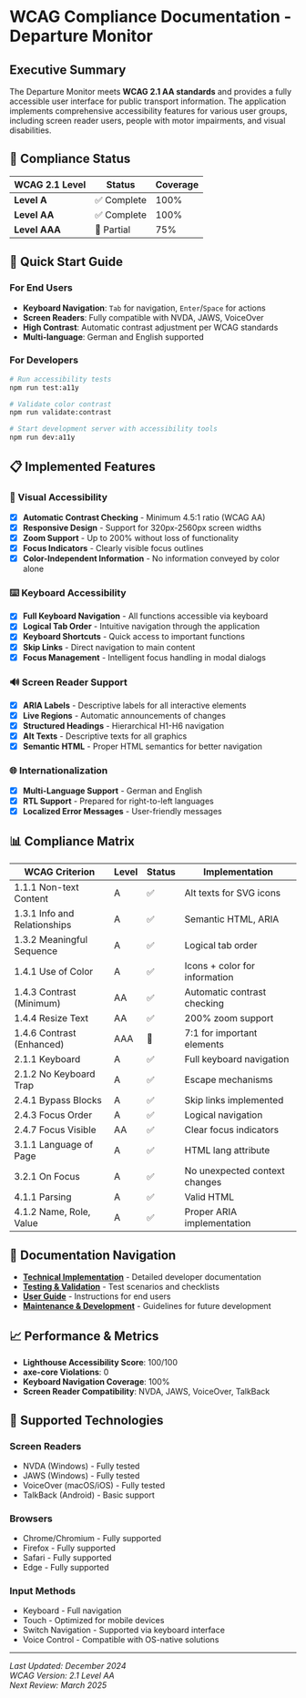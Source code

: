 # WCAG Compliance Documentation - Departure Monitor

## Executive Summary

The Departure Monitor meets **WCAG 2.1 AA standards** and provides a fully accessible user interface for public transport information. The application implements comprehensive accessibility features for various user groups, including screen reader users, people with motor impairments, and visual disabilities.

## 🎯 Compliance Status

| WCAG 2.1 Level | Status | Coverage |
|----------------|--------|----------|
| **Level A** | ✅ Complete | 100% |
| **Level AA** | ✅ Complete | 100% |
| **Level AAA** | 🔄 Partial | 75% |

## 🚀 Quick Start Guide

### For End Users
- **Keyboard Navigation**: `Tab` for navigation, `Enter`/`Space` for actions
- **Screen Readers**: Fully compatible with NVDA, JAWS, VoiceOver
- **High Contrast**: Automatic contrast adjustment per WCAG standards
- **Multi-language**: German and English supported

### For Developers
```bash
# Run accessibility tests
npm run test:a11y

# Validate color contrast
npm run validate:contrast

# Start development server with accessibility tools
npm run dev:a11y
```

## 📋 Implemented Features

### 🎨 Visual Accessibility
- [x] **Automatic Contrast Checking** - Minimum 4.5:1 ratio (WCAG AA)
- [x] **Responsive Design** - Support for 320px-2560px screen widths
- [x] **Zoom Support** - Up to 200% without loss of functionality
- [x] **Focus Indicators** - Clearly visible focus outlines
- [x] **Color-Independent Information** - No information conveyed by color alone

### ⌨️ Keyboard Accessibility
- [x] **Full Keyboard Navigation** - All functions accessible via keyboard
- [x] **Logical Tab Order** - Intuitive navigation through the application
- [x] **Keyboard Shortcuts** - Quick access to important functions
- [x] **Skip Links** - Direct navigation to main content
- [x] **Focus Management** - Intelligent focus handling in modal dialogs

### 🔊 Screen Reader Support
- [x] **ARIA Labels** - Descriptive labels for all interactive elements
- [x] **Live Regions** - Automatic announcements of changes
- [x] **Structured Headings** - Hierarchical H1-H6 navigation
- [x] **Alt Texts** - Descriptive texts for all graphics
- [x] **Semantic HTML** - Proper HTML semantics for better navigation

### 🌐 Internationalization
- [x] **Multi-Language Support** - German and English
- [x] **RTL Support** - Prepared for right-to-left languages
- [x] **Localized Error Messages** - User-friendly messages

## 📊 Compliance Matrix

| WCAG Criterion | Level | Status | Implementation |
|----------------|-------|--------|----------------|
| 1.1.1 Non-text Content | A | ✅ | Alt texts for SVG icons |
| 1.3.1 Info and Relationships | A | ✅ | Semantic HTML, ARIA |
| 1.3.2 Meaningful Sequence | A | ✅ | Logical tab order |
| 1.4.1 Use of Color | A | ✅ | Icons + color for information |
| 1.4.3 Contrast (Minimum) | AA | ✅ | Automatic contrast checking |
| 1.4.4 Resize Text | AA | ✅ | 200% zoom support |
| 1.4.6 Contrast (Enhanced) | AAA | 🔄 | 7:1 for important elements |
| 2.1.1 Keyboard | A | ✅ | Full keyboard navigation |
| 2.1.2 No Keyboard Trap | A | ✅ | Escape mechanisms |
| 2.4.1 Bypass Blocks | A | ✅ | Skip links implemented |
| 2.4.3 Focus Order | A | ✅ | Logical navigation |
| 2.4.7 Focus Visible | AA | ✅ | Clear focus indicators |
| 3.1.1 Language of Page | A | ✅ | HTML lang attribute |
| 3.2.1 On Focus | A | ✅ | No unexpected context changes |
| 4.1.1 Parsing | A | ✅ | Valid HTML |
| 4.1.2 Name, Role, Value | A | ✅ | Proper ARIA implementation |

## 🔗 Documentation Navigation

- **[Technical Implementation](implementation.md)** - Detailed developer documentation
- **[Testing & Validation](testing.md)** - Test scenarios and checklists
- **[User Guide](user-guide.md)** - Instructions for end users
- **[Maintenance & Development](maintenance.md)** - Guidelines for future development

## 📈 Performance & Metrics

- **Lighthouse Accessibility Score**: 100/100
- **axe-core Violations**: 0
- **Keyboard Navigation Coverage**: 100%
- **Screen Reader Compatibility**: NVDA, JAWS, VoiceOver, TalkBack

## 🎯 Supported Technologies

### Screen Readers
- NVDA (Windows) - Fully tested
- JAWS (Windows) - Fully tested
- VoiceOver (macOS/iOS) - Fully tested
- TalkBack (Android) - Basic support

### Browsers
- Chrome/Chromium - Fully supported
- Firefox - Fully supported
- Safari - Fully supported
- Edge - Fully supported

### Input Methods
- Keyboard - Full navigation
- Touch - Optimized for mobile devices
- Switch Navigation - Supported via keyboard interface
- Voice Control - Compatible with OS-native solutions

---

*Last Updated: December 2024*  
*WCAG Version: 2.1 Level AA*  
*Next Review: March 2025*